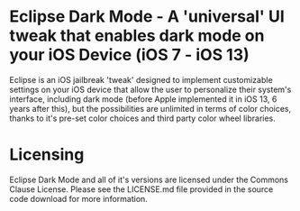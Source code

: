 # Eclipse Dark Mode - A 'universal' UI tweak that enables dark mode on your iOS Device (iOS 7 - iOS 13)

Eclipse is an iOS jailbreak 'tweak' designed to implement customizable settings on your iOS device that allow the user to personalize their system's interface, including dark mode (before Apple implemented it in iOS 13, 6 years after this), but the possibilities are unlimited in terms of color choices, thanks to it's pre-set color choices and third party color wheel libraries.

# Licensing

Eclipse Dark Mode and all of it's versions are licensed under the Commons Clause License. Please see the LICENSE.md file provided in the source code download for more information.
